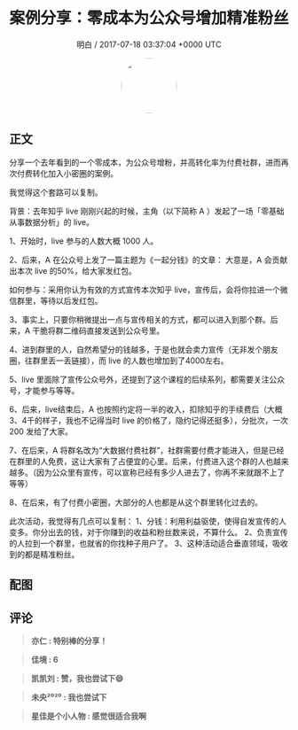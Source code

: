 <h1 align="center">案例分享：零成本为公众号增加精准粉丝</h1>
<p align="center">
    <a>明白 / 2017-07-18 03:37:04 &#43;0000 UTC</a>
</p>

<div align="center">
    <img src="https://images.zsxq.com/FjQmHspasTB6fS9i4Psn1Vi_tfMe?e=1590940799&amp;token=kIxbL07-8jAj8w1n4s9zv64FuZZNEATmlU_Vm6zD:G1ott7_PptRi18eZpfiMpU6xbzw=" width="100" height="100" style="border:1px solid;border-radius:50%; color:#ffffff"/>
</div>

## 正文

<div>
 
分享一个去年看到的一个零成本，为公众号增粉，并高转化率为付费社群，进而再次付费转化加入小密圈的案例。

我觉得这个套路可以复制。

背景：去年知乎 live 刚刚兴起的时候，主角（以下简称 A ）发起了一场「零基础从事数据分析」的 live。

1、开始时，live 参与的人数大概 1000 人。

2、后来，A 在公众号上发了一篇主题为《一起分钱》的文章：
大意是，A 会贡献出本次 live 的50%，给大家发红包。

如何参与：采用你认为有效的方式宣传本次知乎 live，宣传后，会将你拉进一个微信群里，等待以后发红包。

3、事实上，只要你稍微提出一点与宣传相关的方式，都可以进入到那个群。后来，A 干脆将群二维码直接发送到公众号里。

4、进到群里的人，自然希望分的钱越多，于是也就会卖力宣传（无非发个朋友圈，往群里丢一丢链接），而 live 的人数也增加到了4000左右。

5、live 里面除了宣传公众号外，还提到了这个课程的后续系列，都需要关注公众号，才能参与等等。

6、后来，live结束后，A 也按照约定将一半的收入，扣除知乎的手续费后（大概3、4千的样子，我也不记得当时 live 的价格了，隐约记得还挺多），分批次，一次 200 发给了大家。

7、在后来，A 将群名改为“大数据付费社群”，社群需要付费才能进入，但是已经在群里的人免费，这让大家有了占便宜的心里。后来，付费进入这个群的人也越来越多。（因为公众里有宣传，可以宣称已经有多少人进去了，你再不来就跟不上了等等）

8、在后来，有了付费小密圈，大部分的人也都是从这个群里转化过去的。

此次活动，我觉得有几点可以复制：
1、分钱：利用利益驱使，使得自发宣传的人变多。你分出去的钱，对于你赚到的收益和粉丝数来说，不算什么。
2、负责宣传的人拉到一个群里，也就省的你找种子用户了。
3、这种活动适合垂直领域，吸收到的都是精准粉丝。
</div>

## 配图
<div class="image" align="center">

</div>

## 评论

<div align="left">
<div>

<blockquote >
<span> <strong>亦仁 : 特别棒的分享！ </strong></span>
</blockquote>

<blockquote >
<span> <strong>佳境 : 6 </strong></span>
</blockquote>

<blockquote >
<span> <strong>凯凯刘 : 赞，我也尝试下😄 </strong></span>
</blockquote>

<blockquote >
<span> <strong>未央²⁰²⁰ : 我也尝试下 </strong></span>
</blockquote>

<blockquote >
<span> <strong>星佳是个小人物 : 感觉很适合我啊 </strong></span>
</blockquote>

</div>
</div>